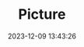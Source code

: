 ---
weight: 1
images:
- /images/edited/117.jpeg
title: Picture
date: 2023-12-09 13:43:26
tags:
- luminar
- work
---